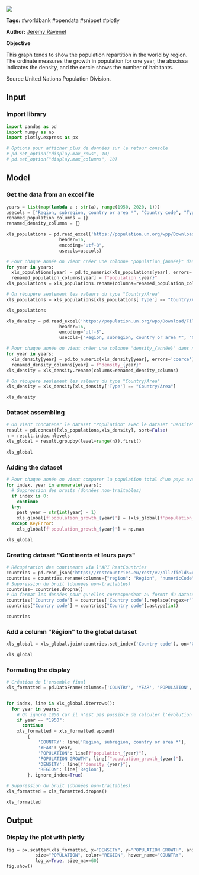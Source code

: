 <a href="https://app.naas.ai/user-redirect/naas/downloader?url=https://raw.githubusercontent.com/jupyter-naas/awesome-notebooks/master/WorldBank/WorldBank_World_population_and_density.ipynb" target="_parent"><img src="https://naasai-public.s3.eu-west-3.amazonaws.com/open_in_naas.svg"/></a>

**Tags:** #worldbank #opendata #snippet #plotly

**Author:** [Jeremy Ravenel](https://www.linkedin.com/in/ACoAAAJHE7sB5OxuKHuzguZ9L6lfDHqw--cdnJg/)

**Objective**

This graph tends to show the population repartition in the world by region. The ordinate measures the growth in population for one year, the abscissa indicates the density, and the cercle shows the number of habitants.

Source
United Nations Population Division.

## Input

### Import library


```python
import pandas as pd
import numpy as np
import plotly.express as px

# Options pour afficher plus de données sur le retour console
# pd.set_option("display.max_rows", 10)
# pd.set_option("display.max_columns", 10)
```

## Model

### Get the data from an excel file


```python
years = list(map(lambda a : str(a), range(1950, 2020, 1)))
usecols = ["Region, subregion, country or area *", "Country code", "Type", *years]
renamed_population_columns = {}
renamed_density_columns = {}

xls_populations = pd.read_excel('https://population.un.org/wpp/Download/Files/1_Indicators%20(Standard)/EXCEL_FILES/1_Population/WPP2019_POP_F01_1_TOTAL_POPULATION_BOTH_SEXES.xlsx',
                    header=16,
                    encoding="utf-8",
                    usecols=usecols)

# Pour chaque année on vient créer une colonne "population_{année}" dans notre dataset
for year in years:
  xls_populations[year] = pd.to_numeric(xls_populations[year], errors='coerce')
  renamed_population_columns[year] = f"population_{year}"
xls_populations = xls_populations.rename(columns=renamed_population_columns)

# On récupère seulement les valeurs du type "Country/Area"
xls_populations = xls_populations[xls_populations['Type'] == "Country/Area"]

xls_populations
```


```python
xls_density = pd.read_excel('https://population.un.org/wpp/Download/Files/1_Indicators%20(Standard)/EXCEL_FILES/1_Population/WPP2019_POP_F06_POPULATION_DENSITY.xlsx',
                    header=16,
                    encoding="utf-8",
                    usecols=["Region, subregion, country or area *", "Country code", "Type", *years])

# Pour chaque année on vient créer une colonne "density_{année}" dans notre dataset
for year in years:
  xls_density[year] = pd.to_numeric(xls_density[year], errors='coerce')
  renamed_density_columns[year] = f"density_{year}"
xls_density = xls_density.rename(columns=renamed_density_columns)

# On récupère seulement les valeurs du type "Country/Area"
xls_density = xls_density[xls_density['Type'] == "Country/Area"]

xls_density

```

### Dataset assembling


```python
# On vient concatener le dataset "Population" avec le dataset "Densité"
result = pd.concat([xls_populations,xls_density], sort=False)
n = result.index.nlevels
xls_global = result.groupby(level=range(n)).first()

xls_global
```

### Adding the dataset


```python
# Pour chaque année on vient comparer la population total d'un pays avec celle de l'année N-1 pour en déduire son évolution sur une année
for index, year in enumerate(years):
  # Suppression des bruits (données non-traitables)
  if index is 0:
    continue
  try:
    past_year = str(int(year) - 1)
    xls_global[f'population_growth_{year}'] = (xls_global[f'population_{year}'] - xls_global[f'population_{past_year}']) / xls_global[f'population_{past_year}'] * 100
  except KeyError:
    xls_global[f'population_growth_{year}'] = np.nan

xls_global
```

### Creating dataset "Continents et leurs pays"



```python
# Récupération des continents via l'API RestCountries
countries = pd.read_json('https://restcountries.eu/rest/v2/all?fields=region;numericCode', dtype = {"numericCode": int})
countries = countries.rename(columns={"region": "Region", "numericCode" : "Country code"})
# Suppression du bruit (données non-traitables)
countries= countries.dropna()
# On format les données pour qu'elles correspondent au format du dataset global
countries['Country code'] = countries['Country code'].replace(regex=r"^0+", value='')
countries["Country code"] = countries["Country code"].astype(int)

countries
```

### Add a column "Région" to the global dataset


```python
xls_global = xls_global.join(countries.set_index('Country code'), on='Country code')

xls_global
```

### Formating the display


```python
# Création de l'ensemble final
xls_formatted = pd.DataFrame(columns=['COUNTRY', 'YEAR', 'POPULATION', 'POPULATION GROWTH', 'DENSITY', 'REGION'])


for index, line in xls_global.iterrows():
  for year in years:
    # On ignore 1950 car il n'est pas possible de calculer l'évolution sans les données de 1949
    if year == "1950":
      continue
    xls_formatted = xls_formatted.append(
        {
            'COUNTRY': line['Region, subregion, country or area *'],
            'YEAR': year,
            'POPULATION': line[f"population_{year}"],
            'POPULATION GROWTH': line[f"population_growth_{year}"],
            'DENSITY': line[f"density_{year}"],
            'REGION': line['Region'],
        }, ignore_index=True)

# Suppression du bruit (données non-traitables)
xls_formatted = xls_formatted.dropna()

xls_formatted
```

## Output

### Display the plot with plotly


```python
fig = px.scatter(xls_formatted, x="DENSITY", y="POPULATION GROWTH", animation_frame="YEAR", animation_group="COUNTRY",
           size="POPULATION", color="REGION", hover_name="COUNTRY",
           log_x=True, size_max=60)
fig.show()
```
